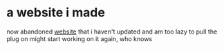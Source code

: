 # a website i made
now abandoned [website](https://air-eat.github.io) that i haven't updated and am too lazy to pull the plug on
might start working on it again, who knows

